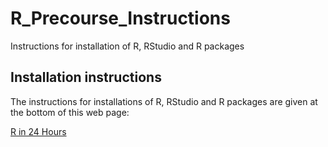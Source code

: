 # R_Precourse_Instructions
Instructions for installation of R, RStudio and R packages


## Installation instructions 

The instructions for installations of R, RStudio and R packages are given at the bottom of this web page:

[R in 24 Hours](https://www.mango-solutions.com/teach-yourself-r-in-24-hours-book/)




